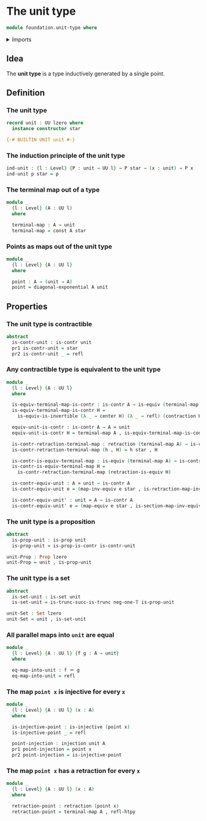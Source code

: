 # The unit type

```agda
module foundation.unit-type where
```

<details><summary>Imports</summary>

```agda
open import foundation.dependent-pair-types
open import foundation.diagonal-maps-of-types
open import foundation.universe-levels

open import foundation-core.constant-maps
open import foundation-core.contractible-types
open import foundation-core.equivalences
open import foundation-core.homotopies
open import foundation-core.identity-types
open import foundation-core.injective-maps
open import foundation-core.propositions
open import foundation-core.retractions
open import foundation-core.sets
open import foundation-core.truncated-types
open import foundation-core.truncation-levels
```

</details>

## Idea

The **unit type** is a type inductively generated by a single point.

## Definition

### The unit type

```agda
record unit : UU lzero where
  instance constructor star

{-# BUILTIN UNIT unit #-}
```

### The induction principle of the unit type

```agda
ind-unit : {l : Level} {P : unit → UU l} → P star → (x : unit) → P x
ind-unit p star = p
```

### The terminal map out of a type

```agda
module _
  {l : Level} (A : UU l)
  where

  terminal-map : A → unit
  terminal-map = const A star
```

### Points as maps out of the unit type

```agda
module _
  {l : Level} {A : UU l}
  where

  point : A → (unit → A)
  point = diagonal-exponential A unit
```

## Properties

### The unit type is contractible

```agda
abstract
  is-contr-unit : is-contr unit
  pr1 is-contr-unit = star
  pr2 is-contr-unit _ = refl
```

### Any contractible type is equivalent to the unit type

```agda
module _
  {l : Level} {A : UU l}
  where

  is-equiv-terminal-map-is-contr : is-contr A → is-equiv (terminal-map A)
  is-equiv-terminal-map-is-contr H =
    is-equiv-is-invertible (λ _ → center H) (λ _ → refl) (contraction H)

  equiv-unit-is-contr : is-contr A → A ≃ unit
  equiv-unit-is-contr H = terminal-map A , is-equiv-terminal-map-is-contr H

  is-contr-retraction-terminal-map : retraction (terminal-map A) → is-contr A
  is-contr-retraction-terminal-map (h , H) = h star , H

  is-contr-is-equiv-terminal-map : is-equiv (terminal-map A) → is-contr A
  is-contr-is-equiv-terminal-map H =
    is-contr-retraction-terminal-map (retraction-is-equiv H)

  is-contr-equiv-unit : A ≃ unit → is-contr A
  is-contr-equiv-unit e = (map-inv-equiv e star , is-retraction-map-inv-equiv e)

  is-contr-equiv-unit' : unit ≃ A → is-contr A
  is-contr-equiv-unit' e = (map-equiv e star , is-section-map-inv-equiv e)
```

### The unit type is a proposition

```agda
abstract
  is-prop-unit : is-prop unit
  is-prop-unit = is-prop-is-contr is-contr-unit

unit-Prop : Prop lzero
unit-Prop = unit , is-prop-unit
```

### The unit type is a set

```agda
abstract
  is-set-unit : is-set unit
  is-set-unit = is-trunc-succ-is-trunc neg-one-𝕋 is-prop-unit

unit-Set : Set lzero
unit-Set = unit , is-set-unit
```

### All parallel maps into `unit` are equal

```agda
module _
  {l : Level} {A : UU l} {f g : A → unit}
  where

  eq-map-into-unit : f ＝ g
  eq-map-into-unit = refl
```

### The map `point x` is injective for every `x`

```agda
module _
  {l : Level} {A : UU l} (x : A)
  where

  is-injective-point : is-injective (point x)
  is-injective-point _ = refl

  point-injection : injection unit A
  pr1 point-injection = point x
  pr2 point-injection = is-injective-point
```

### The map `point x` has a retraction for every `x`

```agda
module _
  {l : Level} {A : UU l} (x : A)
  where

  retraction-point : retraction (point x)
  retraction-point = terminal-map A , refl-htpy
```
